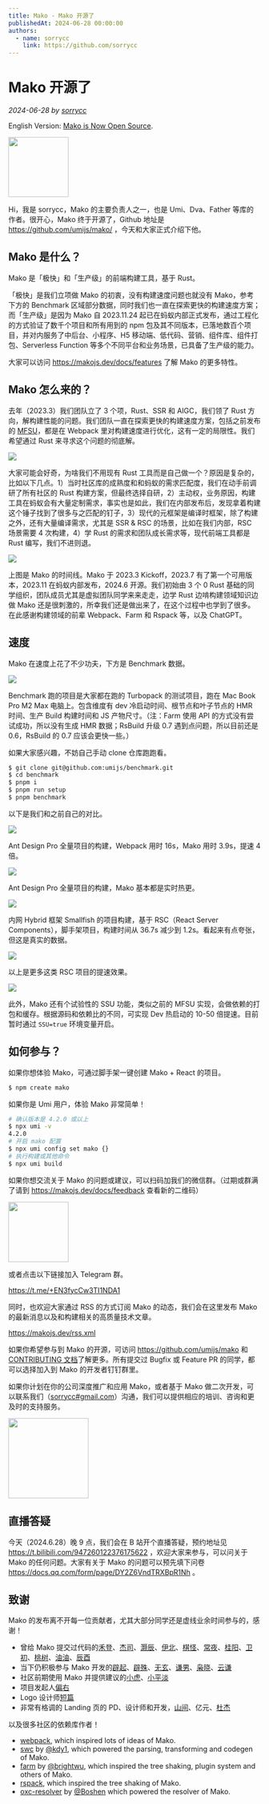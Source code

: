 ```yaml
---
title: Mako - Mako 开源了
publishedAt: 2024-06-28 00:00:00
authors:
  - name: sorrycc
    link: https://github.com/sorrycc
---
```


# Mako 开源了

_2024-06-28 by [sorrycc](https://github.com/sorrycc)_

English Version: [Mako is Now Open Source](./mako-open-sourced).

<img src="https://img.alicdn.com/imgextra/i4/O1CN01dvFN0j1e2rYBJpJGJ_!!6000000003814-2-tps-2048-2048.png_240x240.jpg" width="120" height="120" />

Hi，我是 sorrycc，Mako 的主要负责人之一，也是 Umi、Dva、Father 等库的作者。很开心，Mako 终于开源了，Github 地址是 https://github.com/umijs/mako/ ，今天和大家正式介绍下他。

## Mako 是什么？

Mako 是「极快」和「生产级」的前端构建工具，基于 Rust。

「极快」是我们立项做 Mako 的初衷，没有构建速度问题也就没有 Mako，参考下方的 Benchmark 区域部分数据，同时我们也一直在探索更快的构建速度方案；而「生产级」是因为 Mako 自 2023.11.24 起已在蚂蚁内部正式发布，通过工程化的方式验证了数千个项目和所有用到的 npm 包及其不同版本，已落地数百个项目，并对内服务了中后台、小程序、H5 移动端、低代码、营销、组件库、组件打包、Serverless Function 等多个不同平台和业务场景，已具备了生产级的能力。

大家可以访问 https://makojs.dev/docs/features 了解 Mako 的更多特性。

## Mako 怎么来的？

去年（2023.3）我们团队立了 3 个项，Rust、SSR 和 AIGC，我们领了 Rust 方向，解构建性能的问题。我们团队一直在探索更快的构建速度方案，包括之前发布的 [MFSU](https://umijs.org/blog/mfsu-faster-than-vite)，都是在 Webpack 里对构建速度进行优化，这有一定的局限性。我们希望通过 Rust 来寻求这个问题的彻底解。

![](https://img.alicdn.com/imgextra/i2/O1CN01GDA0FY1mgixV0oGkA_!!6000000004984-2-tps-2772-1330.png_1200x1200.jpg)

大家可能会好奇，为啥我们不用现有 Rust 工具而是自己做一个？原因是复杂的，比如以下几点。1）当时社区库的成熟度和和蚂蚁的需求匹配度，我们在动手前调研了所有社区的 Rust 构建方案，但最终选择自研，2）主动权，业务原因，构建工具在蚂蚁会有大量定制需求，事实也是如此，我们在内部发布后，发现拿着构建这个锤子找到了很多与之匹配的钉子，3）现代的元框架是编译时框架，除了构建之外，还有大量编译需求，尤其是 SSR & RSC 的场景，比如在我们内部，RSC 场景需要 4 次构建，4）学 Rust 的需求和团队成长需求等，现代前端工具都是 Rust 编写，我们不进则退。

![](https://img.alicdn.com/imgextra/i3/O1CN012T9Nlo1WVFBDT64dK_!!6000000002793-2-tps-2090-854.png)

上图是 Mako 的时间线。Mako 于 2023.3 Kickoff，2023.7 有了第一个可用版本，2023.11 在蚂蚁内部发布，2024.6 开源。我们初始由 3 个 0 Rust 基础的同学组织，团队成员尤其是虚拟团队同学来来走走，边学 Rust 边啃构建领域知识边做 Mako 还是很刺激的，所幸我们还是做出来了，在这个过程中也学到了很多。在此感谢构建领域的前辈 Webpack、Farm 和 Rspack 等，以及 ChatGPT。

## 速度

Mako 在速度上花了不少功夫，下方是 Benchmark 数据。

![](https://img.alicdn.com/imgextra/i1/O1CN01Ibymuk1xrDoNp2jBg_!!6000000006496-2-tps-2018-340.png)

Benchmark 跑的项目是大家都在跑的 Turbopack 的测试项目，跑在 Mac Book Pro M2 Max 电脑上。包含维度有 dev 冷启动时间、根节点和叶子节点的 HMR 时间、生产 Build 构建时间和 JS 产物尺寸。（注：Farm 使用 API 的方式没有尝试成功，所以没有生成 HMR 数据；RsBuild 升级 0.7 遇到点问题，所以目前还是 0.6，RsBuild 的 0.7 应该会更快一些。）

如果大家感兴趣，不妨自己手动 clone 仓库跑跑看。

```bash
$ git clone git@github.com:umijs/benchmark.git
$ cd benchmark
$ pnpm i
$ pnpm run setup
$ pnpm benchmark
```

以下是我们和之前自己的对比。

![](https://img.alicdn.com/imgextra/i4/O1CN01UkKwZd1nsv7biyZKf_!!6000000005146-1-tps-825-365.gif)

Ant Design Pro 全量项目的构建，Webpack 用时 16s，Mako 用时 3.9s，提速 4 倍。

![](https://img.alicdn.com/imgextra/i3/O1CN0180np4N1oZyLr5911c_!!6000000005240-1-tps-1340-610.gif)

Ant Design Pro 全量项目的构建，Mako 基本都是实时热更。

![](https://img.alicdn.com/imgextra/i2/O1CN01LpdES21tqWkFN9mCg_!!6000000005953-1-tps-960-540.gif)

内网 Hybrid 框架 Smallfish 的项目构建，基于 RSC（React Server Components），脚手架项目，构建时间从 36.7s 减少到 1.2s。看起来有点夸张，但这是真实的数据。

![](https://img.alicdn.com/imgextra/i3/O1CN01L1HteO1uPKqayzb0u_!!6000000006029-2-tps-1538-494.png)

以上是更多这类 RSC 项目的提速效果。

![](https://img.alicdn.com/imgextra/i2/O1CN01bzKzwO1gnEtk9Z8pN_!!6000000004186-2-tps-2198-852.png)

此外，Mako 还有个试验性的 SSU 功能，类似之前的 MFSU 实现，会做依赖的打包和缓存。根据源码和依赖比的不同，可实现 Dev 热启动的 10-50 倍提速。目前暂时通过 `SSU=true` 环境变量开启。

## 如何参与？

如果你想体验 Mako，可通过脚手架一键创建 Mako + React 的项目。

```bash
$ npm create mako
```

如果你是 Umi 用户，体验 Mako 非常简单！

```bash
# 确认版本是 4.2.0 或以上
$ npx umi -v
4.2.0
# 开启 mako 配置
$ npx umi config set mako {}
# 执行构建或其他命令
$ npx umi build
```

如果你想交流关于 Mako 的问题或建议，可以扫码加我们的微信群。（过期或群满了请到 https://makojs.dev/docs/feedback 查看新的二维码）

<img src="https://img.alicdn.com/imgextra/i1/O1CN01kKspME1FdAZ4cQ1F5_!!6000000000509-0-tps-1050-1671.jpg_240x240.jpg" width="120" />

或者点击以下链接加入 Telegram 群。

https://t.me/+EN3fycCw3TI1NDA1

同时，也欢迎大家通过 RSS 的方式订阅 Mako 的动态，我们会在这里发布 Mako 的最新消息以及和构建相关的高质量技术文章。

https://makojs.dev/rss.xml

如果你希望参与到 Mako 的开源，可访问 https://github.com/umijs/mako 和 [CONTRIBUTING 文档](https://makojs.dev/docs/contributing)了解更多。所有提交过 Bugfix 或 Feature PR 的同学，都可以选择加入到 Mako 的开发者钉钉群里。

如果你计划在你的公司深度推广和应用 Mako，或者基于 Mako 做二次开发，可以联系我们（[sorrycc#gmail.com](mailto:sorrycc@gmail.com)）沟通，我们可以提供相应的培训、咨询和更及时的支持服务。

<img src="https://img.alicdn.com/imgextra/i4/O1CN01uWRI3O1Dy7RzGO3fy_!!6000000000284-1-tps-320-224.gif" width="160" />

## 直播答疑

今天（2024.6.28）晚 9 点，我们会在 B 站开个直播答疑，预约地址见 https://t.bilibili.com/947260122376175622 ，欢迎大家来参与，可以问关于 Mako 的任何问题。大家有关于 Mako 的问题可以预先填下问卷 https://docs.qq.com/form/page/DY2Z6VndTRXBpR1Nh 。

## 致谢

Mako 的发布离不开每一位贡献者，尤其大部分同学还是虚线业余时间参与的，感谢！

- 曾给 Mako 提交过代码的[禾登](https://github.com/hedeng9)、[杰司](https://github.com/jiesia)、[灏辰](https://github.com/Maple0817)、[伊北](https://github.com/vagusX)、[棋怪](https://github.com/chessl)、[常夜](https://github.com/HiLanXiao)、[桂阳](https://github.com/JackGuiYang12)、[卫初](https://github.com/zhangpanweb)、[桃树](https://github.com/ctts)、[油油](https://github.com/goo-yyh)、[辰酉](https://github.com/whyer11)
- 当下仍积极参与 Mako 开发的[辟起](https://github.com/PeachScript)、[辟殊](https://github.com/stormslowly)、[无玄](https://github.com/xusd320)、[谦男](https://github.com/LovePlayCode)、[枭晓](https://github.com/Jinbao1001)、[云谦](https://github.com/sorrycc)
- 社区前期使用 Mako 并提供建议的[小虎](https://github.com/xiaohuoni)、[小平淡](https://github.com/xierenyuan)
- 项目发起人[偏右](https://github.com/afc163)
- Logo 设计师[短篇](https://github.com/golevkadesign)
- 非常有格调的 Landing 页的 PD、设计师和开发，[山间](https://github.com/bupthly)、亿元、[杜杰](https://github.com/Wu-kung)

以及很多社区的依赖库作者！

- [webpack](https://github.com/webpack/webpack), which inspired lots of ideas of Mako.
- [swc](https://github.com/swc-project/swc) by [@kdy1](https://github.com/kdy1), which powered the parsing, transforming and codegen of Mako.
- [farm](https://github.com/farm-fe/farm) by [@brightwu](https://github.com/wre232114), which inspired the tree shaking, plugin system and others of Mako.
- [rspack](https://github.com/web-infra-dev/rspack), which inspired the tree shaking of Mako.
- [oxc-resolver](https://github.com/oxc-project/oxc-resolver) by [@Boshen](https://github.com/Boshen) which powered the resolver of Mako.
